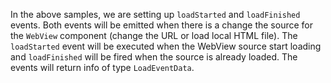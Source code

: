 <snippet id='web-events-html'/>
<snippet id='webview-ts-events'/>

In the above samples, we are setting up `loadStarted` and `loadFinished` events. Both events will be emitted when there is a change the source for the `WebView` component (change the URL or load local HTML file). The `loadStarted` event will be executed when the WebView source start loading and `loadFinished` will be fired when the source is already loaded. The events will return info of type `LoadEventData`.
